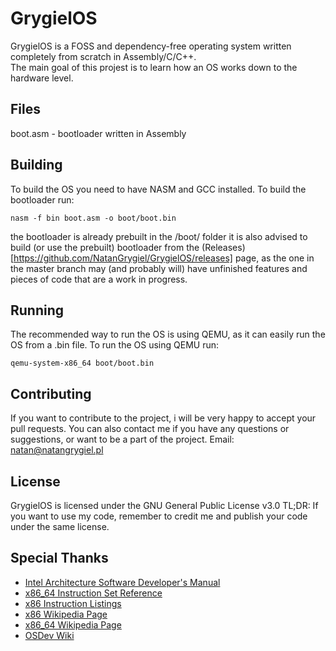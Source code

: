 # GrygielOS
GrygielOS is a FOSS and dependency-free operating system written completely from scratch in Assembly/C/C++.  
The main goal of this projest is to learn how an OS works down to the hardware level.
## Files
boot.asm - bootloader written in Assembly
## Building
To build the OS you need to have NASM and GCC installed.
To build the bootloader run:
```
nasm -f bin boot.asm -o boot/boot.bin
```
the bootloader is already prebuilt in the /boot/ folder
it is also advised to build (or use the prebuilt) bootloader from the (Releases)[https://github.com/NatanGrygiel/GrygielOS/releases] page, as the one in the master branch may (and probably will) have unfinished features and pieces of code that are a work in progress.
## Running
The recommended way to run the OS is using QEMU, as it can easily run the OS from a .bin file.
To run the OS using QEMU run:
```
qemu-system-x86_64 boot/boot.bin
```
## Contributing
If you want to contribute to the project, i will be very happy to accept your pull requests.
You can also contact me if you have any questions or suggestions, or want to be a part of the project.
Email: natan@natangrygiel.pl
## License
GrygielOS is licensed under the GNU General Public License v3.0
TL;DR: If you want to use my code, remember to credit me and publish your code under the same license.
## Special Thanks
- [Intel Architecture Software Developer's Manual](https://software.intel.com/content/www/us/en/develop/articles/intel-sdm.html)
- [x86_64 Instruction Set Reference](https://www.felixcloutier.com/x86/)
- [x86 Instruction Listings](https://www.wikipedia.org/wiki/X86_instruction_listings)
- [x86 Wikipedia Page](https://www.wikipedia.org/wiki/X86)
- [x86_64 Wikipedia Page](https://www.wikipedia.org/wiki/X86-64)
- [OSDev Wiki](https://wiki.osdev.org/Main_Page)
